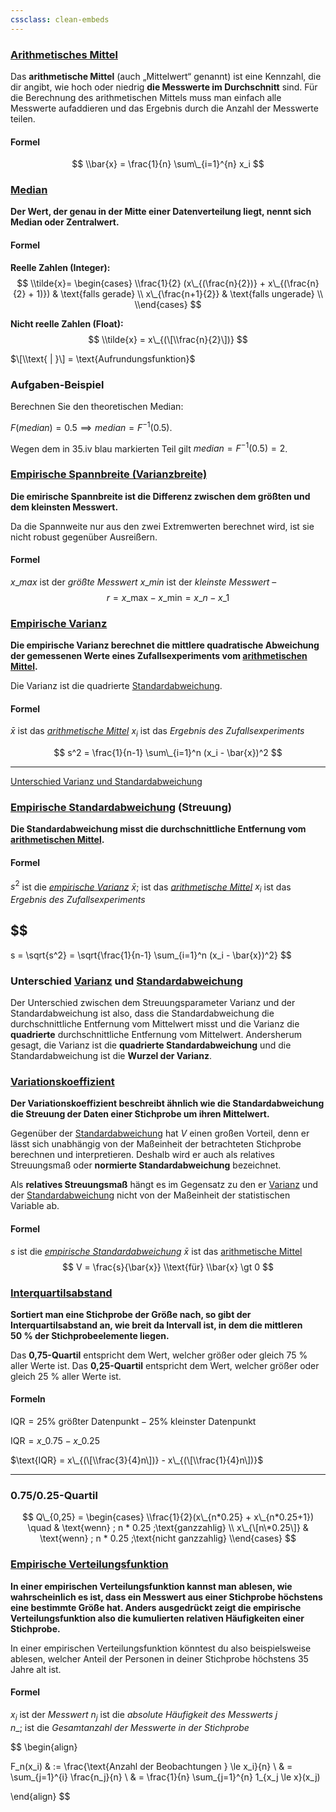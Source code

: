 ```yaml
---
cssclass: clean-embeds
---
```


### [Arithmetisches Mittel](Statistik/Arithmetisches%20Mittel.md)

Das **arithmetische Mittel** (auch „Mittelwert“ genannt) ist eine Kennzahl, die dir angibt, wie hoch oder niedrig **die Messwerte im Durchschnitt** sind. Für die Berechnung des arithmetischen Mittels muss man einfach alle Messwerte aufaddieren und das Ergebnis durch die Anzahl der Messwerte teilen.

#### Formel

$$
\\bar{x} = \frac{1}{n} \sum\_{i=1}^{n} x_i
$$

### [Median](Statistik/Median.md)

**Der Wert, der genau in der Mitte einer Datenverteilung liegt, nennt sich Median oder Zentralwert.**

#### Formel

**Reelle Zahlen (Integer):**
$$
\\tilde{x}= \begin{cases}
\\frac{1}{2} (x\_{(\frac{n}{2})} + x\_{(\frac{n}{2} + 1)}) & \text{falls gerade} \\
x\_{\frac{n+1}{2}} & \text{falls ungerade} \\
\\end{cases}
$$

**Nicht reelle Zahlen (Float):**
$$
\\tilde{x} = x\_{(\[\\frac{n}{2}\])}
$$

$\[\\text{ | }\] = \text{Aufrundungsfunktion}$ 

### Aufgaben-Beispiel

Berechnen Sie den theoretischen Median:

$F (median) = 0.5 \implies median = F^{−1}(0.5)$. 

Wegen dem in 35.iv blau markierten Teil gilt 
$median = F^{−1}(0.5) = 2$.

### [Empirische Spannbreite (Varianzbreite)](Statistik/Empirische%20Spannbreite%20%28Varianzbreite%29.md)

**Die emirische Spannbreite ist die Differenz zwischen dem größten und dem kleinsten Messwert.**

Da die Spannweite nur aus den zwei Extremwerten berechnet wird, ist sie nicht robust gegenüber Ausreißern.

#### Formel

$x\_{max}$ ist der *größte Messwert*
$x\_{min}$ ist der *kleinste Messwert*
–
$$
r = x\_{\text{max}} - x\_{\text{min}} = x\_{n} - x\_{1}
$$

### [Empirische Varianz](Statistik/Empirische%20Varianz.md)

**Die empirische Varianz berechnet die mittlere quadratische Abweichung der gemessenen Werte eines Zufallsexperiments vom [arithmetischen Mittel](Statistik/Arithmetisches%20Mittel.md).**

Die Varianz ist die quadrierte [Standardabweichung](Statistik/Empirische%20Standardabweichung.md).

#### Formel

$\bar{x}$ ist das *[arithmetische Mittel](Statistik/Arithmetisches%20Mittel.md)*
$x_i$ ist das *Ergebnis des Zufallsexperiments*

$$
s^2 = \frac{1}{n-1} \sum\_{i=1}^n (x_i - \bar{x})^2
$$

---

[Unterschied Varianz und Standardabweichung](Statistik/Empirische%20Standardabweichung.md#unterschied-empirische-varianz-varianz-und-empirische-standardabweichung-standardabweichung)

### [Empirische Standardabweichung](Statistik/Empirische%20Standardabweichung.md) (Streuung)

**Die Standardabweichung misst die durchschnittliche Entfernung vom [arithmetischen Mittel](Statistik/Arithmetisches%20Mittel.md).**

#### Formel

$s^2$ ist die *[empirische Varianz](Statistik/Empirische%20Varianz.md)*
$\bar{x};$ ist das *[arithmetische Mittel](Statistik/Arithmetisches%20Mittel.md)*
$x_i$ ist das *Ergebnis des Zufallsexperiments*

## $$
s = \sqrt{s^2} = \sqrt{\frac{1}{n-1} \sum\_{i=1}^n (x_i - \bar{x})^2}
$$

### Unterschied [Varianz](Statistik/Empirische%20Varianz.md) und [Standardabweichung](Statistik/Empirische%20Standardabweichung.md)

Der Unterschied zwischen dem Streuungsparameter Varianz und der Standardabweichung ist also, dass die Standardabweichung die durchschnittliche Entfernung vom Mittelwert misst und die Varianz die **quadrierte** durchschnittliche Entfernung vom Mittelwert. Andersherum gesagt, die Varianz ist die **quadrierte Standardabweichung** und die Standardabweichung ist die **Wurzel der Varianz**.

### [Variationskoeffizient](Statistik/Variationskoeffizient.md)

**Der Variationskoeffizient beschreibt ähnlich wie die Standardabweichung die Streuung der Daten einer Stichprobe um ihren Mittelwert.**

Gegenüber der [Standardabweichung](Statistik/Empirische%20Standardabweichung.md) hat $V$ einen großen Vorteil, denn er lässt sich unabhängig von der Maßeinheit der betrachteten Stichprobe berechnen und interpretieren. Deshalb wird er auch als relatives Streuungsmaß oder **normierte Standardabweichung** bezeichnet.

Als **relatives Streuungsmaß** hängt es im Gegensatz zu den er [Varianz](Statistik/Empirische%20Varianz.md) und der [Standardabweichung](Statistik/Empirische%20Standardabweichung.md) nicht von der Maßeinheit der statistischen Variable ab.

#### Formel

$s$ ist die *[empirische Standardabweichung](Statistik/Empirische%20Standardabweichung.md)*
$\bar{x}$ ist das [arithmetische Mittel](Statistik/Arithmetisches%20Mittel.md)
$$
V = \frac{s}{\bar{x}}   
\\text{für}   
\\bar{x} \gt 0
$$

### [Interquartilsabstand](Statistik/Interquartilsabstand.md)

**Sortiert man eine Stichprobe der Größe nach, so gibt der Interquartilsabstand an, wie breit da Intervall ist, in dem die mittleren 50 % der Stichprobeelemente liegen.**

Das **0,75-Quartil** entspricht dem Wert, welcher größer oder gleich 75 % aller Werte ist.
Das **0,25-Quartil** entspricht dem Wert, welcher größer oder gleich 25 % aller Werte ist.

#### Formeln

$\text{IQR} = \text{25% größter Datenpunkt} - \text{25% kleinster Datenpunkt}$

$\text{IQR} = x\_{0.75} - x\_{0.25}$

$\text{IQR} = x\_{(\[\\frac{3}{4}n\])} - x\_{(\[\\frac{1}{4}n\])}$

---

### 0.75/0.25-Quartil

$$
Q\_{0,25} = \begin{cases}
\\frac{1}{2}(x\_{n*0.25} + x\_{n*0.25+1}) \quad & \text{wenn} ; n * 0.25 ;\text{ganzzahlig} \\
x\_{\[n\*0.25\]} & \text{wenn} ; n * 0.25 ;\text{nicht ganzzahlig}
\\end{cases}
$$

### [Empirische Verteilungsfunktion](Statistik/Empirische%20Verteilungsfunktion.md)

**In einer empirischen Verteilungsfunktion kannst man ablesen, wie wahrscheinlich es ist, dass ein Messwert aus einer Stichprobe höchstens eine bestimmte Größe hat. Anders ausgedrückt zeigt die empirische Verteilungsfunktion also die kumulierten relativen Häufigkeiten einer Stichprobe.**

In einer empirischen Verteilungsfunktion könntest du also beispielsweise ablesen, welcher Anteil der Personen in deiner Stichprobe höchstens 35 Jahre alt ist.

#### Formel

$x_i$ ist der *Messwert*
$n_j$ ist die *absolute Häufigkeit des Messwerts $j$*  
$n\_{\text{;}}$ ist die *Gesamtanzahl der Messwerte in der Stichprobe*

$$
\\begin{align}

F_n(x_i)  & := \frac{\text{Anzahl der Beobachtungen } \le x_i}{n} \\
& = \sum\_{j=1}^{i} \frac{n_j}{n} \\
& = \frac{1}{n} \sum\_{j=1}^{n} 1\_{x_j \le x}(x_j)

\\end{align}
$$
